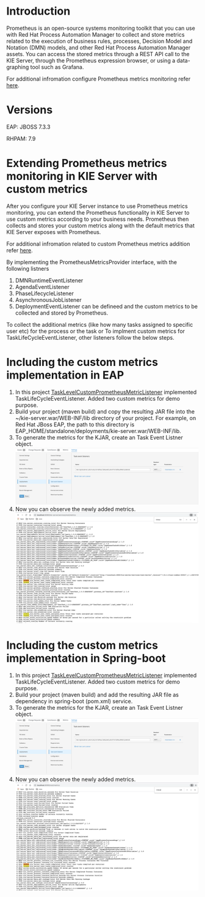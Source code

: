 Introduction
=============
Prometheus is an open-source systems monitoring toolkit that you can use with Red Hat Process Automation Manager  to collect and store metrics related to the execution of business rules, processes, Decision Model and Notation (DMN) models, and other Red Hat Process Automation Manager assets. You can access the stored metrics through a REST API call to the KIE Server, through the Prometheus expression browser, or using a data-graphing tool such as Grafana.

For additional infromation configure Prometheus metrics monitoring refer [here](https://access.redhat.com/documentation/en-us/red_hat_process_automation_manager/7.9/html-single/managing_red_hat_process_automation_manager_and_kie_server_settings/index#prometheus-monitoring-con_execution-server).

Versions
========
EAP: JBOSS 7.3.3

RHPAM: 7.9

Extending Prometheus metrics monitoring in KIE Server with custom metrics
=========================================================================
After you configure your KIE Server instance to use Prometheus metrics monitoring, you can extend the Prometheus functionality in KIE Server to use custom metrics according to your business needs. Prometheus then collects and stores your custom metrics along with the default metrics that KIE Server exposes with Prometheus.

For additional infromation related to custom Prometheus metrics addition refer [here](https://access.redhat.com/documentation/en-us/red_hat_process_automation_manager/7.9/html-single/managing_red_hat_process_automation_manager_and_kie_server_settings/index#prometheus-monitoring-custom-proc_execution-server).

By implementing the PrometheusMetricsProvider interface, with the following listners 
1. DMNRuntimeEventListener 
2. AgendaEventListener
3. PhaseLifecycleListener
4. AsynchronousJobListener
5. DeploymentEventListener can be defineed and the custom  metrics to be collected and stored by Prometheus.

To collect the additional metrics (like how many tasks assigned to specific user etc) for the process or the task or To implment custom metrics for TaskLifeCycleEventListener, other listeners follow the below steps.

Including the custom metrics implementation in EAP 
==================================================
1. In this project [TaskLevelCustomPrometheusMetricListener](org/kie/server/custom/ext/prometheus/TaskLevelCustomPrometheusMetricListener.java) implemented TaskLifeCycleEventListener. Added two custom metrics for demo purpose.
2. Build your project (maven build) and copy the resulting JAR file into the ~/kie-server.war/WEB-INF/lib directory of your project. For example, on Red Hat JBoss EAP, the path to this directory is EAP_HOME/standalone/deployments/kie-server.war/WEB-INF/lib.
3. To generate the metrics for the KJAR, create an Task Event Listner object.
![project modules](images/event-listener.png)
4. Now you can observe the newly added metrics.
![project modules](images/new-metrics.png)


Including the custom metrics implementation in Spring-boot 
==========================================================
1. In this project [TaskLevelCustomPrometheusMetricListener](org/kie/server/custom/ext/prometheus/TaskLevelCustomPrometheusMetricListener.java) implemented TaskLifeCycleEventListener. Added two custom metrics for demo purpose.
2. Build your project (maven build) and add the resulting JAR file as dependency in spring-boot (pom.xml) service. 
3. To generate the metrics for the KJAR, create an Task Event Listner object.
![project modules](images/event-listener.png)
4. Now you can observe the newly added metrics.
![project modules](images/sp-new-metrics.png)

